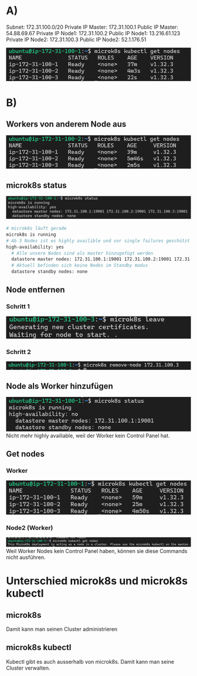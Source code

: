 # A)
Subnet: 172.31.100.0/20
Private IP Master: 172.31.100.1
Public IP Master: 54.88.69.67
Private IP Node1: 172.31.100.2
Public IP Node1: 13.216.61.123
Private IP Node2: 172.31.100.3
Public IP Node2: 52.1.176.51

![screenshot workers](assets/2025-06-16-14-13-00.png)
# B)
## Workers von anderem Node aus
![node1](assets/2025-06-16-14-15-10.png)
## microk8s status
![microk8s status](assets/2025-06-16-14-17-49.png)
```bash
# microk8s läuft gerade
microk8s is running
# Ab 3 Nodes ist es highly availible und vor single failures geschützt
high-availability: yes
  # Alle unsere Nodes sind als master hinzugefügt werden
  datastore master nodes: 172.31.100.1:19001 172.31.100.2:19001 172.31.100.3:19001
  # Aktuell befinden sich keine Nodes im Standby modus
  datastore standby nodes: none
```
## Node entfernen
### Schritt 1
![leave](assets/2025-06-16-15-10-39.png)
### Schritt 2
![remove](assets/2025-06-16-14-26-45.png)
## Node als Worker hinzufügen
![status](assets/2025-06-16-14-31-46.png)
Nicht mehr highly availiable, weil der Worker kein Control Panel hat.
## Get nodes
### Worker
![master](assets/2025-06-16-14-34-44.png)
### Node2 (Worker)
![node2 (worker)](assets/2025-06-16-14-36-59.png)
Weil Worker Nodes kein Control Panel haben, können sie diese Commands nicht ausführen.
# Unterschied microk8s und microk8s kubectl
## microk8s
Damit kann man seinen Cluster administrieren
## microk8s kubectl
Kubectl gibt es auch ausserhalb von microk8s. Damit kann man seine Cluster verwalten.

